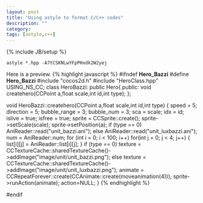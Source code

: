 ```yaml
---
layout: post
title: "Using astyle to format C/C++ codes"
description: ""
category: 
tags: [astyle,c++]
---
```

{% include JB/setup %}

	astyle *.hpp -A7tCSKNLwYFpPHxdk2W2yej

Here is a preview.
{% highlight javascript %}
#ifndef __Hero_Bazzi__
#define __Hero_Bazzi__
#include "cocos2d.h"
#include "HeroClass.hpp"
USING_NS_CC;
class HeroBazzi: public Hero{
public:
	void createhero(CCPoint a,float scale,int id,int type);
};

void HeroBazzi::createhero(CCPoint a,float scale,int id,int type)
{
	speed = 5;
	direction = 5;
	bubble_range = 3;
	bubble_num = 3;
	sca = scale;
	idx = id;
	islive = true;
	isfree = true;
	sprite = CCSprite::create();
	sprite->setScale(scale);
	sprite->setPosition(a);
	if (type == 0)
		AniReader::read("unit_bazzi.ani");
	else
		AniReader::read("unit_luxbazzi.ani");
	num = AniReader::num;
	for (int i = 0; i < 100; i++)
		for(int j = 0; j < 4; j++)
		{
			list[i][j] = AniReader::list[i][j];
		}
	if  (type == 0)
		texture = CCTextureCache::sharedTextureCache()->addImage("image/unit/unit_bazzi.png");
	else
		texture = CCTextureCache::sharedTextureCache()->addImage("image/unit/unit_luxbazzi.png");
	animate = CCRepeatForever::create(CCAnimate::create(moveanimation(4)));
	sprite->runAction(animate);
	action=NULL;
}
{% endhighlight %}

#endif
